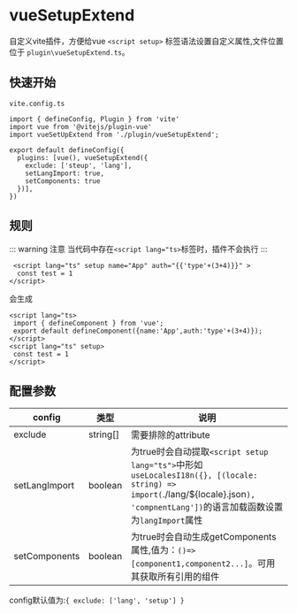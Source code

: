 # vueSetupExtend
 自定义vite插件，方便给vue `<script setup>` 标签语法设置自定义属性,文件位置位于 `plugin\vueSetupExtend.ts`。

## 快速开始

`vite.config.ts`
```
import { defineConfig, Plugin } from 'vite'
import vue from '@vitejs/plugin-vue'
import vueSetUpExtend from './plugin/vueSetupExtend';

export default defineConfig({
  plugins: [vue(), vueSetupExtend({
    exclude: ['steup', 'lang'],
    setLangImport: true,
    setComponents: true
  })],
})

```

## 规则

::: warning 注意
当代码中存在`<script lang="ts>`标签时，插件不会执行
:::

```
 <script lang="ts" setup name="App" auth="{{'type'+(3+4)}}" >
  const test = 1
</script>
 ```
 会生成
 ```
<script lang="ts>
  import { defineComponent } from 'vue';
  export default defineComponent({name:'App',auth:'type'+(3+4)});
</script>
 <script lang="ts" setup>
  const test = 1
</script>
 ```

 ## 配置参数


|  config     | 类型 |说明|
| ----------- | ----------- | ----------- | 
| exclude | string[] | 需要排除的attribute |
| setLangImport | boolean | 为true时会自动提取`<script setup lang="ts">`中形如`useLocalesI18n({}, [(locale: string) => import(`./lang/${locale}.json`), 'compnentLang'])`的语言加载函数设置为`langImport`属性 |
| setComponents | boolean | 为true时会自动生成getComponents属性,值为：`()=>[component1,component2...]`。可用其获取所有引用的组件 |

config默认值为:`{ exclude: ['lang', 'setup'] }`